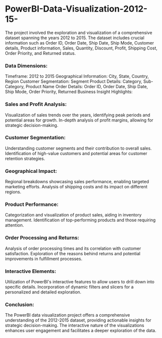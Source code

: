 # PowerBI-Data-Visualization-2012-15-
The project involved the exploration and visualization of a comprehensive dataset spanning the years 2012 to 2015. The dataset includes crucial information such as Order ID, Order Date, Ship Date, Ship Mode, Customer details, Product information, Sales, Quantity, Discount, Profit, Shipping Cost, Order Priority, and Returned status.

<h3>Data Dimensions:</h3>

Timeframe: 2012 to 2015
Geographical Information: City, State, Country, Region
Customer Segmentation: Segment
Product Details: Category, Sub-Category, Product Name
Order Details: Order ID, Order Date, Ship Date, Ship Mode, Order Priority, Returned
Business Insight Highlights:

<h3>Sales and Profit Analysis:</h3>

Visualization of sales trends over the years, identifying peak periods and potential areas for growth.
In-depth analysis of profit margins, allowing for strategic decision-making.

<h3>Customer Segmentation:</h3>

Understanding customer segments and their contribution to overall sales.
Identification of high-value customers and potential areas for customer retention strategies.

<h3>Geographical Impact:</h3>

Regional breakdowns showcasing sales performance, enabling targeted marketing efforts.
Analysis of shipping costs and its impact on different regions.

<h3>Product Performance:</h3>

Categorization and visualization of product sales, aiding in inventory management.
Identification of top-performing products and those requiring attention.
<h3>Order Processing and Returns:</h3>

Analysis of order processing times and its correlation with customer satisfaction.
Exploration of the reasons behind returns and potential improvements in fulfillment processes.
<h3>Interactive Elements:</h3>

Utilization of PowerBI's interactive features to allow users to drill down into specific details.
Incorporation of dynamic filters and slicers for a personalized and detailed exploration.
<h3>Conclusion:</h3>

The PowerBI data visualization project offers a comprehensive understanding of the 2012-2015 dataset, providing actionable insights for strategic decision-making.
The interactive nature of the visualizations enhances user engagement and facilitates a deeper exploration of the data.
